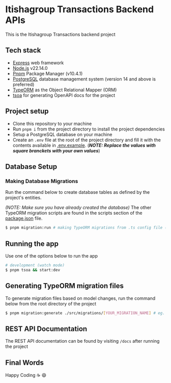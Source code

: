 # Itishagroup Transactions Backend APIs
This is the Itishagroup Transactions backend project

## Tech stack

- <a href="https://expressjs.com/" target="_blank">Express</a> web framework
- <a href="https://nodejs.org/en/download/prebuilt-installer" target="_blank">Node.js</a> v22.14.0
- <a href="https://pnpm.io/" target="_blank">Pnpm</a> Package Manager (v10.4.1)
- <a href="https://www.postgresql.org/" target="_blank">PostgreSQL</a> database management system (version 14 and above is preferred)
- <a href="https://typeorm.io/" target="_blank">TypeORM</a> as the Object Relational Mapper (ORM)
- <a href="https://tsoa-community.github.io/docs/" target="_blank">tsoa</a> for generating OpenAPI docs for the project

## Project setup
- Clone this repository to your machine
- Run `pnpm i` from the project directory to install the project dependencies
- Setup a PostgreSQL database on your machine
- Create an `.env` file at the root of the project directory and fill it with the contents available in [.env.example](/.env.example). (***NOTE: Replace the values with square branckets with your own values***)

## Database Setup
### Making Database Migrations
Run the command below to create database tables as defined by the project's entities.

_(NOTE: Make sure you have already created the database)_
The other TypeORM migration scripts are found in the scripts section of the [package.json](./package.json) file.
```bash
$ pnpm migration:run # making TypeORM migrations from .ts config file (dev mode)
```

## Running the app
Use one of the options below to run the app

```bash
# development (watch mode)
$ pnpm tsoa && start:dev
```

## Generating TypeORM migration files
To generate migration files based on model changes, run the command below from the root directory of the project
```bash
$ pnpm migration:generate ./src/migrations/[YOUR_MIGRATION_NAME] # eg. pnpm migration:generate ./src/migrations/CreateUser

```

## REST API Documentation
The REST API documentation can be found by visiting `/docs` after running the project

## Final Words
Happy Coding ☕ 😄